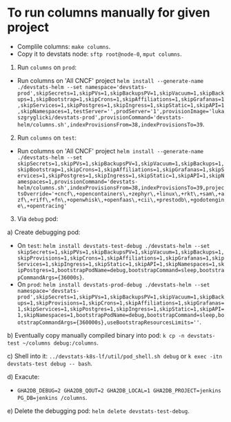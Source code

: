 # To run columns manually for given project

- Complile columns: `make columns`.
- Copy it to devstats node: `sftp root@node-0`, `mput columns`.

1) Run `columns` on `prod`:
- Run columns on 'All CNCF' project `helm install --generate-name ./devstats-helm --set namespace='devstats-prod',skipSecrets=1,skipPVs=1,skipBackupsPV=1,skipVacuum=1,skipBackups=1,skipBootstrap=1,skipCrons=1,skipAffiliations=1,skipGrafanas=1,skipServices=1,skipPostgres=1,skipIngress=1,skipStatic=1,skipAPI=1,skipNamespaces=1,testServer='',prodServer='1',provisionImage='lukaszgryglicki/devstats-prod',provisionCommand='devstats-helm/columns.sh',indexProvisionsFrom=38,indexProvisionsTo=39`.

2) Run `columns` on `test`:
- Run columns on 'All CNCF' project `helm install --generate-name ./devstats-helm --set skipSecrets=1,skipPVs=1,skipBackupsPV=1,skipVacuum=1,skipBackups=1,skipBootstrap=1,skipCrons=1,skipAffiliations=1,skipGrafanas=1,skipServices=1,skipPostgres=1,skipIngress=1,skipStatic=1,skipAPI=1,skipNamespaces=1,provisionCommand='devstats-helm/columns.sh',indexProvisionsFrom=38,indexProvisionsTo=39,projectsOverride='+cncf\,+opencontainers\,+zephyr\,+linux\,+rkt\,+sam\,+azf\,+riff\,+fn\,+openwhisk\,+openfaas\,+cii\,+prestodb\,+godotengine\,+opentracing'`


3) Via `debug` pod:

a) Create debugging pod:
- On `test`: `helm install devstats-test-debug ./devstats-helm --set skipSecrets=1,skipPVs=1,skipBackupsPV=1,skipVacuum=1,skipBackups=1,skipProvisions=1,skipCrons=1,skipAffiliations=1,skipGrafanas=1,skipServices=1,skipIngress=1,skipStatic=1,skipAPI=1,skipNamespaces=1,skipPostgres=1,bootstrapPodName=debug,bootstrapCommand=sleep,bootstrapCommandArgs={36000s}`.
- On `prod`: `helm install devstats-prod-debug ./devstats-helm --set namespace='devstats-prod',skipSecrets=1,skipPVs=1,skipBackupsPV=1,skipVacuum=1,skipBackups=1,skipProvisions=1,skipCrons=1,skipAffiliations=1,skipGrafanas=1,skipServices=1,skipPostgres=1,skipIngress=1,skipStatic=1,skipAPI=1,skipNamespaces=1,bootstrapPodName=debug,bootstrapCommand=sleep,bootstrapCommandArgs={360000s},useBootstrapResourcesLimits=''`.

b) Eventually copy manually compiled binary into pod: `k cp -n devstats-test ~/columns debug:/columns`.

c) Shell into it: `../devstats-k8s-lf/util/pod_shell.sh debug` or `k exec -itn devstats-test debug -- bash`.

d) Exacute:
- `GHA2DB_DEBUG=2 GHA2DB_QOUT=2 GHA2DB_LOCAL=1 GHA2DB_PROJECT=jenkins PG_DB=jenkins /columns`.

e) Delete the debugging pod: `helm delete devstats-test-debug`.
